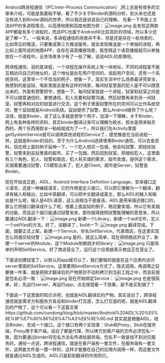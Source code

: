 Android跨进程通信（IPC:Inter-Process Communication）,网上总是有很多的文章来介绍，可能是我基础不够，看了不少关于Binder的源码分析，到头来也还是没有进入到Binder源码的世界，所以我还是说说自己的理解。
先看一下市面上主流APP的多进程情况，以高德地图和百度地图为例：
![image.png](https://upload-images.jianshu.io/upload_images/1766556-6f133d210ab5bde3.png?imageMogr2/auto-orient/strip%7CimageView2/2/w/800)
会发现这两款APP都是有多个进程的，而且IPC也属于Android中比较高阶的领域，所以多少还是了解一下。
一般来说，多进程通信的场景并不多，但是还是存在一些场景的，比如常见的推送，只要集成第三方推送服务，就会发现推送是一个单独的进程，再比如上面所说的地图APP，会存在语音播报场景，我觉得这个语音播报就可以单独放在一个进程中。业务场景多少有了一些了解，说说AIDL的原理吧。

跨进程通信，说的是进程，一个进程在操作系统上有一块地址，不同的进程是不能互相访问自己的地址的，这个地址是处在用户空间的，说起用户空间，还有一个系统空间，这里举一个不恰当的例子，想象一下，现实生活中什么场景最讲究安全，我想到的是监狱，电影里面总是有这样的场景，每间狱室里面的犯人是不可以随意出来的，外面有预警把守，想象一下，每间狱室就是一个进程，狱室和狱室之间是不可以随意通信的，要想通信，犯人先要和狱警沟通，然后狱警再来到另一间狱室，狱警再和对应的狱室进行交流，这个例子里面狱警所在的空间可以比作系统空间，整个监狱就是Android系统。监狱提供了狱警，那么Android提供了什么呢？没错，就是Binder，说了这么多就是想举个例子，加深一下理解，关于Binder，网上有各种各样的资料，其实binder翻译过来可以理解为胶水，胶水是用来粘东西的，两个东西用胶水一粘结就成为了一个，所以我们在Activity里面getSystemService就可以调用其他进程的Service了，感觉像是在当前进程一样，这就是Binder的目的，至于为什么Android选择使用Binder通信，可以去查资料。现在把上面的例子延伸一下，一个犯人想买一包烟，他会叫狱警，把钱给狱警，狱警来到监狱里面的超市，买了一包烟，然后回到狱室，把烟给犯人，这里面有三个角色，犯人、狱警和商店，犯人有买烟的需求，超市卖烟，提供这个需求，买烟需要通过狱警，CS模型出来了，犯人是Client，超市是Server，狱警是Binder。

现在开始说正题，AIDL，Android Interface Definition Language，安卓接口定义语言，这是一种编程语言，它的作用是定义接口，可以把它理解为一个翻译，翻译有输入和输出，比如中英翻译，可以把中文翻译成英文，那么AIDL的输入和输出是什么呢，输入是AIDL语音，这么说相当于是废话，AIDL是用来描述接口的，那么它把接口翻译成什么了呢，借着上面监狱的例子，商店要卖烟，所以它有卖烟的功能，而且这个烟只能通过狱警来卖，那你就得按照狱警能理解的意思来，所以要通过AIDL翻译一下：
![image.png](https://upload-images.jianshu.io/upload_images/1766556-220c5ac07cee926f.png?imageMogr2/auto-orient/strip%7CimageView2/2/w/1240)
新建一个Library，新建一个aidl文件，定义一个sellYan的方法，好了，该翻译了，build一下:
![image.png](https://upload-images.jianshu.io/upload_images/1766556-fdf520d39a588a1a.png?imageMogr2/auto-orient/strip%7CimageView2/2/w/1240)
翻译完成。下面，烟要正式上架。新建一个Service，命名SellService，代表商店，在这里实现怎么将烟交给狱警：
![image.png](https://upload-images.jianshu.io/upload_images/1766556-5583b94914f9f5e3.png?imageMogr2/auto-orient/strip%7CimageView2/2/w/1240)
是的，就这么简单，现在得把商店开业了，新建一个server的Module，这个Module依赖刚才的library：
 ![image.png](https://upload-images.jianshu.io/upload_images/1766556-af254c612375e7ee.png?imageMogr2/auto-orient/strip%7CimageView2/2/w/1240)
只是简单的声明SellService。好了商店营业了。运行这个应用就表示商店正在营业了。

下面该创建狱室了，以默认的app就可以了，我们要做的就是在这个应用内访问server里面的SellService。这里要用bindService方式了，隐式调用。再调用之前要做一件事，就是把刚才翻译后的产物原封不动的拷贝到当前工程之中，而且前提是包名必须一致：
![image.png](https://upload-images.jianshu.io/upload_images/1766556-2107c9a04f82832e.png?imageMogr2/auto-orient/strip%7CimageView2/2/w/1240)
现在开始绑定Service：
![image.png](https://upload-images.jianshu.io/upload_images/1766556-f30daef320ee2df8.png?imageMogr2/auto-orient/strip%7CimageView2/2/w/1240)
也是很简单，好，先运行server，再运行app，点击按钮看一下效果。是不是买到烟了？

下面说一下这里面的知识点吧，也就是AIDL翻译后的产物。其实说白了，跨进程通信就是需求方和服务方各自和binder打交道，怎么打交道的呢，就是AIDL翻译后的产物了，这个可以看一下这篇文章https://github.com/cundong/blog/blob/master/Android%20AIDL%20%E5%8E%9F%E7%90%86%E8%A7%A3%E6%9E%90.md
其实就是根据AIDL，结合Binder，生成一个接口，这个接口有两个实现类：Stub和Proxy，Stub在服务端，Proxy用于客户端，说白了都是代理，所以拷贝到客户端的文件必须包名一致，因为要通过binder将包名方法名传递给服务端，包名不一致是找不到对应服务的，通俗一点说，跨进程通信，就是在客户端有一套文件，在服务端有一套文件，这两套文件是一摸一样的，这样才能像在自己的应用内调用一样，而这套文件就是通过AIDL生成的。AIDL只是起到翻译的作用而已。
